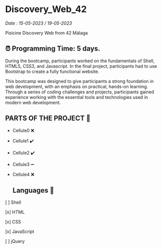 # Discovery_Web_42
*Date : 15-05-2023 / 19-05-2023*

Pisicine Discovery Web from 42 Málaga

## **⏰ Programming Time: 5 days.**

During the bootcamp, participants worked on the fundamentals of Shell, HTML5, CSS3, and Javascript. In the final project, participants had to use Bootstrap to create a fully functional website.

This bootcamp was designed to give participants a strong foundation in web development, with an emphasis on practical, hands-on learning. Through a series of coding challenges and projects, participants gained experience working with the essential tools and technologies used in modern web development.



## **PARTS OF THE PROJECT 🧩**

 - Cellule0 ❌
 
 - Cellule1 ✔️
 
 - Cellule2 ✔️
 
 - Cellule3 ➖
 
 - Cellule4 ❌

   ## **Languages 👅**
   
[ ] Shell

[x] HTML

[x] CSS

[x] JavaScript

[ ] jQuery
